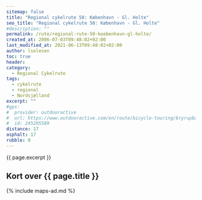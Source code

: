 ```yaml
---
sitemap: false
title: "Regional cykelrute 50: København - Gl. Holte"
seo_title: "Regional cykelrute 50: København - Gl. Holte"
#description: ""
permalink: /rute/regional-rute-50-koebenhavn-gl-holte/
created_at: 2006-07-03T09:48:02+02:00
last_modified_at: 2021-06-13T09:48:02+02:00
author: lsolesen
toc: true
header:
category:
  - Regional Cykelrute
tags:
  - cykelrute
  - regional
  - Nordsjælland
excerpt: ""
#gps:
#  provider: outdooractive
#  url: https://www.outdooractive.com/en/route/bicycle-touring/bryrupbanestien-naturstien-horsens-silkeborg/245205589/
#  id: 245205589
distance: 17
asphalt: 17
rubble: 0
---
```


{{ page.excerpt }}

## Kort over {{ page.title }}

{% include maps-ad.md %}
